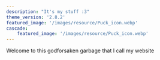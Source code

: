 ```yaml
---
description: "It's my stuff :3"
theme_version: '2.8.2'
featured_image: '/images/resource/Puck_icon.webp'
cascade:
    featured_image: '/images/resource/Puck_icon.webp'
---
```


Welcome to this godforsaken garbage that I call my website
